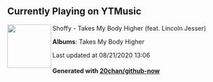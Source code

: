 ## Currently Playing on YTMusic

[<img align="left" width="100" src="https://lh3.googleusercontent.com/b-HP2TJV0GWCgeWG88LZ1GBE8aexCut21fLCAUTh90vKXsZVyJk4z0CcaXbF38l1yMFAFtY95AusEgjl">](https://music.youtube.com/channel/UCxvg7Gd92YgQcWqk0Zh6FXw)

Shoffy - Takes My Body Higher (feat. Lincoln Jesser)

**Albums**: Takes My Body Higher

Last updated at 08/21/2020 13:06

#### Generated with [20chan/github-now](https://github.com/20chan/github-now)


<!--
**20chan/20chan** is a ✨ _special_ ✨ repository because its `README.md` (this file) appears on your GitHub profile.

Here are some ideas to get you started:

- 🔭 I’m currently working on ...
- 🌱 I’m currently learning ...
- 👯 I’m looking to collaborate on ...
- 🤔 I’m looking for help with ...
- 💬 Ask me about ...
- 📫 How to reach me: ...
- 😄 Pronouns: ...
- ⚡ Fun fact: ...
-->
